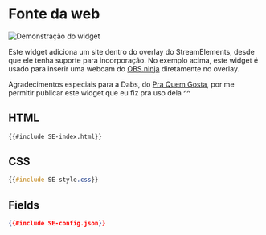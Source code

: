 # Fonte da web

![Demonstração do widget](preview.webp)

Este widget adiciona um site dentro do overlay do StreamElements, desde que ele tenha suporte para incorporação. No exemplo acima, este widget é usado para inserir uma webcam do [OBS.ninja](https://vdo.ninja) diretamente no overlay.

Agradecimentos especiais para a Dabs, do [Pra Quem Gosta](https://www.youtube.com/c/PraQuemGosta), por me permitir publicar este widget que eu fiz pra uso dela ^^

## HTML
```html
{{#include SE-index.html}}
```

## CSS
```css
{{#include SE-style.css}}
```

## Fields
```json
{{#include SE-config.json}}
```